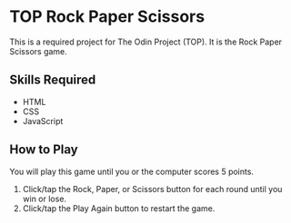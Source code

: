 # TOP Rock Paper Scissors
This is a required project for The Odin Project (TOP). It is the Rock Paper Scissors game.

## Skills Required
- HTML
- CSS
- JavaScript

## How to Play

You will play this game until you or the computer scores 5 points.

1. Click/tap the Rock, Paper, or Scissors button for each round until you win or lose.
2. Click/tap the Play Again button to restart the game.
